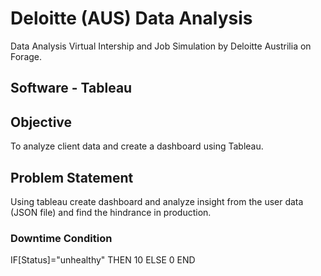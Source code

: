 # Deloitte (AUS) Data Analysis
Data Analysis Virtual Intership and Job Simulation by Deloitte Austrilia on Forage. 

## Software - Tableau 

## Objective 
To analyze client data and create a dashboard using Tableau.

## Problem Statement
Using tableau create dashboard and analyze insight from the user data (JSON file) and find the hindrance in production.

### Downtime Condition
IF[Status]="unhealthy" THEN 10 ELSE 0 END
